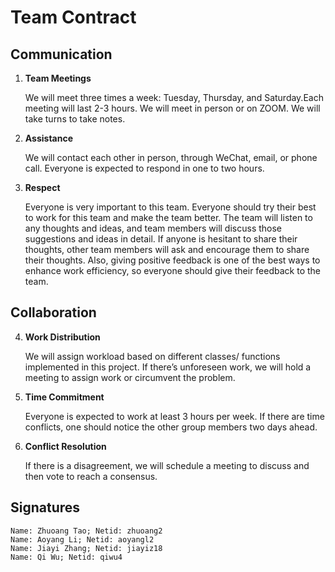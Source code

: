 # Team Contract

## Communication
1. **Team Meetings** 

    We will meet three times a week: Tuesday, Thursday, and Saturday.Each meeting will last 2-3 hours. We will meet in person or on ZOOM. We will take turns to take notes. 

2. **Assistance** 

    We will contact each other in person, through WeChat, email, or phone call. Everyone is expected to respond in one to two hours. 
    
3. **Respect** 
    
    Everyone is very important to this team. Everyone should try their best to work for this team and make the team better. The team will listen to any thoughts and ideas, and team members will discuss those suggestions and ideas in detail. If anyone is hesitant to share their thoughts, other team members will ask and encourage them to share their thoughts. Also, giving positive feedback is one of the best ways to enhance work efficiency, so everyone should give their feedback to the team.
    
## Collaboration

4. **Work Distribution** 

    We will assign workload based on different classes/ functions implemented in this project. If there’s unforeseen work, we will hold a meeting to assign work or circumvent the problem.
    
5. **Time Commitment** 
    
    Everyone is expected to work at least 3 hours per week. If there are time conflicts, one should notice the other group members two days ahead.
    
6. **Conflict Resolution** 

    If there is a disagreement, we will schedule a meeting to discuss and then vote to reach a consensus.

## Signatures

    Name: Zhuoang Tao; Netid: zhuoang2
    Name: Aoyang Li; Netid: aoyangl2
    Name: Jiayi Zhang; Netid: jiayiz18
    Name: Qi Wu; Netid: qiwu4
